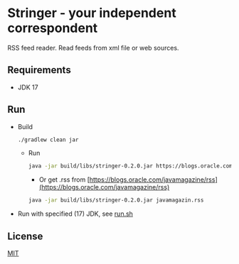 # Stringer - your independent correspondent

RSS feed reader.
Read feeds from xml file or web sources.

## Requirements

- JDK 17

## Run

- Build
    ```bash
    ./gradlew clean jar
    ```
  - Run
      ```bash
      java -jar build/libs/stringer-0.2.0.jar https://blogs.oracle.com/javamagazine/rss
      ```
    - Or get .rss from [https://blogs.oracle.com/javamagazine/rss](https://blogs.oracle.com/javamagazine/rss)
    ```bash
    java -jar build/libs/stringer-0.2.0.jar javamagazin.rss
    ```
- Run with specified (17) JDK, see [run.sh](run.sh)


## License
[MIT](https://choosealicense.com/licenses/mit/)
